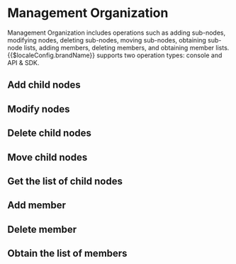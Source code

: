 # Management Organization

<LastUpdated/>

Management Organization includes operations such as adding sub-nodes, modifying nodes, deleting sub-nodes, moving sub-nodes, obtaining sub-node lists, adding members, deleting members, and obtaining member lists. {{$localeConfig.brandName}} supports two operation types: console and API & SDK.

## Add child nodes

<StackSelector snippet="add-node" selectLabel="选择方式" :order="['dashboard', 'java', 'javascript']"/>

## Modify nodes

<StackSelector snippet="update-node" selectLabel="选择方式" :order="['dashboard', 'java', 'javascript']"/>

## Delete child nodes

<StackSelector snippet="delete-node" selectLabel="选择方式" :order="['dashboard', 'java', 'javascript']"/>

## Move child nodes

<StackSelector snippet="move-node" selectLabel="选择方式" :order="['dashboard', 'java', 'javascript']"/>

## Get the list of child nodes

<StackSelector snippet="list-children" selectLabel="选择方式" :order="['dashboard', 'java', 'javascript']"/>

## Add member

<StackSelector snippet="add-member" selectLabel="选择方式" :order="['dashboard', 'java', 'javascript']"/>

## Delete member

<StackSelector snippet="remove-member" selectLabel="选择方式" :order="['dashboard', 'java', 'javascript']"/>

## Obtain the list of members

<StackSelector snippet="list-members" selectLabel="选择方式" :order="['dashboard', 'java', 'javascript']"/>
